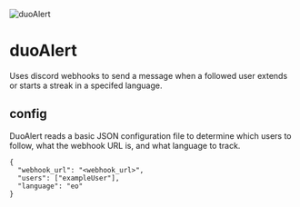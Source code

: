 ![duoAlert](https://i.imgur.com/hSL0xKP.png)

# duoAlert

Uses discord webhooks to send a message when a followed user extends or starts a streak in a specifed language.  


## config 

DuoAlert reads a basic JSON configuration file to determine which users to follow, what the webhook URL is, and what language to track.  

	{
	  "webhook_url": "<webhook_url>",
	  "users": ["exampleUser"],
	  "language": "eo"
	}
